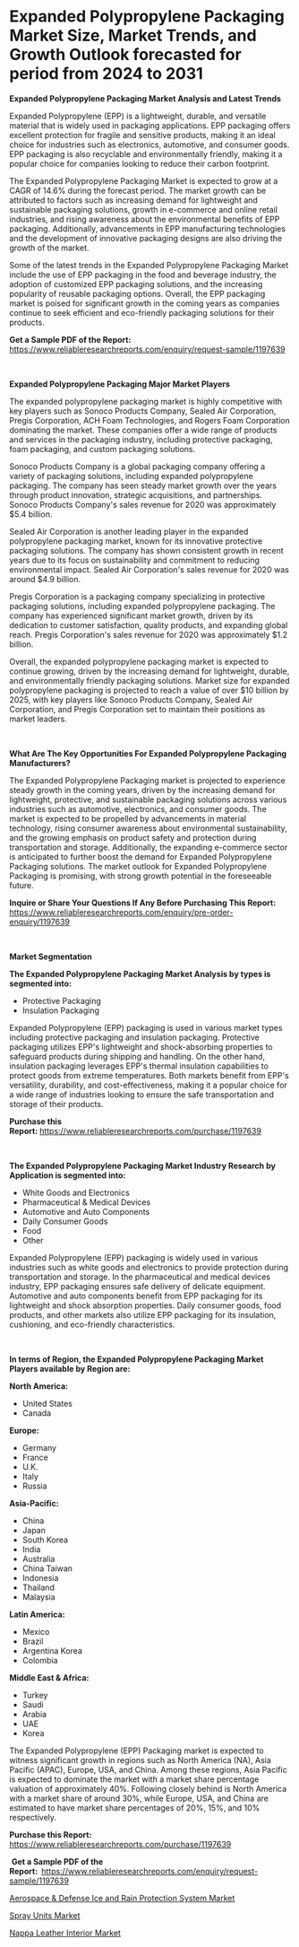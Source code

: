 <p><h1>Expanded Polypropylene Packaging Market Size, Market Trends, and Growth Outlook forecasted for period from 2024 to 2031</h1></p><p><strong>Expanded Polypropylene Packaging Market Analysis and Latest Trends</strong></p>
<p><p>Expanded Polypropylene (EPP) is a lightweight, durable, and versatile material that is widely used in packaging applications. EPP packaging offers excellent protection for fragile and sensitive products, making it an ideal choice for industries such as electronics, automotive, and consumer goods. EPP packaging is also recyclable and environmentally friendly, making it a popular choice for companies looking to reduce their carbon footprint.</p><p>The Expanded Polypropylene Packaging Market is expected to grow at a CAGR of 14.6% during the forecast period. The market growth can be attributed to factors such as increasing demand for lightweight and sustainable packaging solutions, growth in e-commerce and online retail industries, and rising awareness about the environmental benefits of EPP packaging. Additionally, advancements in EPP manufacturing technologies and the development of innovative packaging designs are also driving the growth of the market.</p><p>Some of the latest trends in the Expanded Polypropylene Packaging Market include the use of EPP packaging in the food and beverage industry, the adoption of customized EPP packaging solutions, and the increasing popularity of reusable packaging options. Overall, the EPP packaging market is poised for significant growth in the coming years as companies continue to seek efficient and eco-friendly packaging solutions for their products.</p></p>
<p><strong>Get a Sample PDF of the Report:&nbsp;</strong> <a href="https://www.reliableresearchreports.com/enquiry/request-sample/1197639">https://www.reliableresearchreports.com/enquiry/request-sample/1197639</a></p>
<p>&nbsp;</p>
<p><strong>Expanded Polypropylene Packaging Major Market Players</strong></p>
<p><p>The expanded polypropylene packaging market is highly competitive with key players such as Sonoco Products Company, Sealed Air Corporation, Pregis Corporation, ACH Foam Technologies, and Rogers Foam Corporation dominating the market. These companies offer a wide range of products and services in the packaging industry, including protective packaging, foam packaging, and custom packaging solutions.</p><p>Sonoco Products Company is a global packaging company offering a variety of packaging solutions, including expanded polypropylene packaging. The company has seen steady market growth over the years through product innovation, strategic acquisitions, and partnerships. Sonoco Products Company's sales revenue for 2020 was approximately $5.4 billion.</p><p>Sealed Air Corporation is another leading player in the expanded polypropylene packaging market, known for its innovative protective packaging solutions. The company has shown consistent growth in recent years due to its focus on sustainability and commitment to reducing environmental impact. Sealed Air Corporation's sales revenue for 2020 was around $4.9 billion.</p><p>Pregis Corporation is a packaging company specializing in protective packaging solutions, including expanded polypropylene packaging. The company has experienced significant market growth, driven by its dedication to customer satisfaction, quality products, and expanding global reach. Pregis Corporation's sales revenue for 2020 was approximately $1.2 billion.</p><p>Overall, the expanded polypropylene packaging market is expected to continue growing, driven by the increasing demand for lightweight, durable, and environmentally friendly packaging solutions. Market size for expanded polypropylene packaging is projected to reach a value of over $10 billion by 2025, with key players like Sonoco Products Company, Sealed Air Corporation, and Pregis Corporation set to maintain their positions as market leaders.</p></p>
<p>&nbsp;</p>
<p><strong>What Are The Key Opportunities For Expanded Polypropylene Packaging Manufacturers?</strong></p>
<p><p>The Expanded Polypropylene Packaging market is projected to experience steady growth in the coming years, driven by the increasing demand for lightweight, protective, and sustainable packaging solutions across various industries such as automotive, electronics, and consumer goods. The market is expected to be propelled by advancements in material technology, rising consumer awareness about environmental sustainability, and the growing emphasis on product safety and protection during transportation and storage. Additionally, the expanding e-commerce sector is anticipated to further boost the demand for Expanded Polypropylene Packaging solutions. The market outlook for Expanded Polypropylene Packaging is promising, with strong growth potential in the foreseeable future.</p></p>
<p><strong>Inquire or Share Your Questions If Any Before Purchasing This Report:</strong> <a href="https://www.reliableresearchreports.com/enquiry/pre-order-enquiry/1197639">https://www.reliableresearchreports.com/enquiry/pre-order-enquiry/1197639</a></p>
<p>&nbsp;</p>
<p><strong>Market Segmentation</strong></p>
<p><strong>The Expanded Polypropylene Packaging Market Analysis by types is segmented into:</strong></p>
<p><ul><li>Protective Packaging</li><li>Insulation Packaging</li></ul></p>
<p><p>Expanded Polypropylene (EPP) packaging is used in various market types including protective packaging and insulation packaging. Protective packaging utilizes EPP's lightweight and shock-absorbing properties to safeguard products during shipping and handling. On the other hand, insulation packaging leverages EPP's thermal insulation capabilities to protect goods from extreme temperatures. Both markets benefit from EPP's versatility, durability, and cost-effectiveness, making it a popular choice for a wide range of industries looking to ensure the safe transportation and storage of their products.</p></p>
<p><strong>Purchase this Report:&nbsp;</strong><a href="https://www.reliableresearchreports.com/purchase/1197639">https://www.reliableresearchreports.com/purchase/1197639</a></p>
<p>&nbsp;</p>
<p><strong>The Expanded Polypropylene Packaging Market Industry Research by Application is segmented into:</strong></p>
<p><ul><li>White Goods and Electronics</li><li>Pharmaceutical & Medical Devices</li><li>Automotive and Auto Components</li><li>Daily Consumer Goods</li><li>Food</li><li>Other</li></ul></p>
<p><p>Expanded Polypropylene (EPP) packaging is widely used in various industries such as white goods and electronics to provide protection during transportation and storage. In the pharmaceutical and medical devices industry, EPP packaging ensures safe delivery of delicate equipment. Automotive and auto components benefit from EPP packaging for its lightweight and shock absorption properties. Daily consumer goods, food products, and other markets also utilize EPP packaging for its insulation, cushioning, and eco-friendly characteristics.</p></p>
<p>&nbsp;</p>
<p><strong>In terms of Region, the Expanded Polypropylene Packaging Market Players available by Region are:</strong></p>
<p>
    <p> <strong> North America: </strong>
        <ul>
            <li>United States</li>
            <li>Canada</li>
        </ul>
        </p> 
    <p> <strong> Europe: </strong>
        <ul>
            <li>Germany</li>
            <li>France</li>
            <li>U.K.</li>
            <li>Italy</li>
            <li>Russia</li>
        </ul>
        </p> 
    <p> <strong> Asia-Pacific: </strong>
        <ul>
            <li>China</li>
            <li>Japan</li>
            <li>South Korea</li>
            <li>India</li>
            <li>Australia</li>
            <li>China Taiwan</li>
            <li>Indonesia</li>
            <li>Thailand</li>
            <li>Malaysia</li>
        </ul>
        </p> 
    <p> <strong> Latin America: </strong>
        <ul>
            <li>Mexico</li>
            <li>Brazil</li>
            <li>Argentina Korea</li>
            <li>Colombia</li>
        </ul>
        </p> 
    <p> <strong> Middle East & Africa: </strong>
        <ul>
            <li>Turkey</li>
            <li>Saudi</li>
            <li>Arabia</li>
            <li>UAE</li>
            <li>Korea</li>
        </ul>
    </p>
    </p>
<p><p>The Expanded Polypropylene (EPP) Packaging market is expected to witness significant growth in regions such as North America (NA), Asia Pacific (APAC), Europe, USA, and China. Among these regions, Asia Pacific is expected to dominate the market with a market share percentage valuation of approximately 40%. Following closely behind is North America with a market share of around 30%, while Europe, USA, and China are estimated to have market share percentages of 20%, 15%, and 10% respectively.</p></p>
<p><strong>Purchase this Report: </strong><a href="https://www.reliableresearchreports.com/purchase/1197639">https://www.reliableresearchreports.com/purchase/1197639</a></p>
<p>&nbsp;<strong>Get a Sample PDF of the Report:&nbsp;&nbsp;</strong><a href="https://www.reliableresearchreports.com/enquiry/request-sample/1197639">https://www.reliableresearchreports.com/enquiry/request-sample/1197639</a></p>
<p><strong></strong></p>
<p><p><a href="https://view.publitas.com/reportprime-1/decoding-the-aerospace-defense-ice-and-rain-protection-system-market-a-deep-dive-into-the-latest-market-trends-market-segmentation-and-competitive-analysis/">Aerospace & Defense Ice and Rain Protection System Market</a></p><p><a href="https://view.publitas.com/reportprime-1/spray-units-market-size-growth-outlook-from-2023-to-2030-projecting-at-markets-trends-analysis-by-application-regional-outlook-and-revenue/">Spray Units Market</a></p><p><a href="https://view.publitas.com/reportprime-1/nappa-leather-interior-market-research-report-reveals-the-latest-trends-and-opportunities-of-this-market-for-period-from-2023-2030/">Nappa Leather Interior Market</a></p></p>